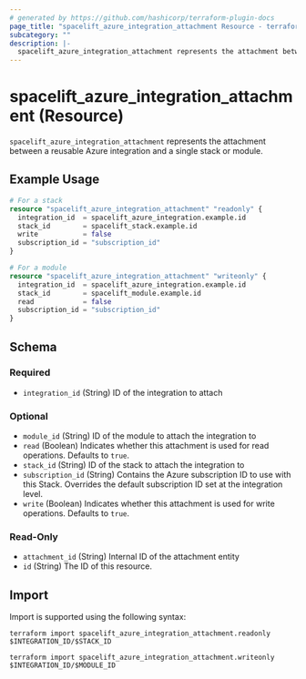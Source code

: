 ```yaml
---
# generated by https://github.com/hashicorp/terraform-plugin-docs
page_title: "spacelift_azure_integration_attachment Resource - terraform-provider-spacelift"
subcategory: ""
description: |-
  spacelift_azure_integration_attachment represents the attachment between a reusable Azure integration and a single stack or module.
---
```


# spacelift_azure_integration_attachment (Resource)

`spacelift_azure_integration_attachment` represents the attachment between a reusable Azure integration and a single stack or module.

## Example Usage

```terraform
# For a stack
resource "spacelift_azure_integration_attachment" "readonly" {
  integration_id  = spacelift_azure_integration.example.id
  stack_id        = spacelift_stack.example.id
  write           = false
  subscription_id = "subscription_id"
}

# For a module
resource "spacelift_azure_integration_attachment" "writeonly" {
  integration_id  = spacelift_azure_integration.example.id
  stack_id        = spacelift_module.example.id
  read            = false
  subscription_id = "subscription_id"
}
```

<!-- schema generated by tfplugindocs -->
## Schema

### Required

- `integration_id` (String) ID of the integration to attach

### Optional

- `module_id` (String) ID of the module to attach the integration to
- `read` (Boolean) Indicates whether this attachment is used for read operations. Defaults to `true`.
- `stack_id` (String) ID of the stack to attach the integration to
- `subscription_id` (String) Contains the Azure subscription ID to use with this Stack.  Overrides the default subscription ID set at the integration level.
- `write` (Boolean) Indicates whether this attachment is used for write operations. Defaults to `true`.

### Read-Only

- `attachment_id` (String) Internal ID of the attachment entity
- `id` (String) The ID of this resource.

## Import

Import is supported using the following syntax:

```shell
terraform import spacelift_azure_integration_attachment.readonly $INTEGRATION_ID/$STACK_ID

terraform import spacelift_azure_integration_attachment.writeonly $INTEGRATION_ID/$MODULE_ID
```

